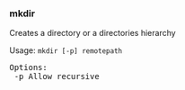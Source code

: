 ### mkdir
Creates a directory or a directories hierarchy

Usage: `mkdir [-p] remotepath`
<pre>
Options:
 -p	Allow recursive
</pre>
